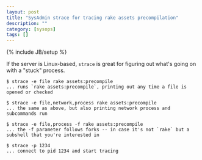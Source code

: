 ```yaml
---
layout: post
title: "SysAdmin strace for tracing rake assets precompilation"
description: ""
category: [sysops]
tags: []
---
```

{% include JB/setup %}

If the server is Linux-based, `strace` is great for figuring out
what's going on with a "stuck" process.

    $ strace -e file rake assets:precompile
    ... runs `rake assets:precompile`, printing out any time a file is
    opened or checked

    $ strace -e file,network,process rake assets:precompile
    ... the same as above, but also printing network process and subcommands run

    $ strace -e file,process -f rake assets:precompile
    ... the -f parameter follows forks -- in case it's not `rake` but a
    subshell that you're interested in

    $ strace -p 1234
    ... connect to pid 1234 and start tracing
